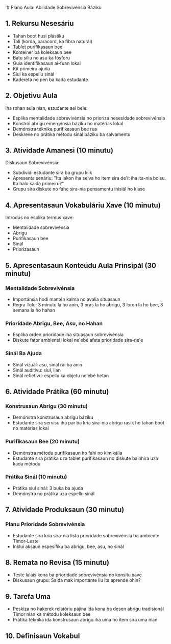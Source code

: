 '# Plano Aula: Abilidade Sobrevivénsia Báziku

## 1. Rekursu Nesesáriu

- Tahan boot husi plástiku
- Tali (korda, paracord, ka fibra naturál)
- Tablet purifikasaun bee
- Konteiner ba koleksaun bee
- Batu síliu no asu ka fósforu 
- Guia identifikasaun ai-fuan lokal
- Kit primeiru ajuda
- Siul ka espellu sinál
- Kadereta no pen ba kada estudante

## 2. Objetivu Aula

Iha rohan aula nian, estudante sei bele:
- Esplika mentalidade sobrevivénsia no prioriza nesesidade sobrevivénsia
- Konstrói abrigu emergénsia báziku ho matérias lokal
- Demónstra téknika purifikasaun bee rua
- Deskreve no prátika métodu sinál báziku ba salvamentu

## 3. Atividade Amanesi (10 minutu)

Diskusaun Sobrevivénsia:
- Subdividi estudante sira ba grupu kiik
- Apresenta senáriu: "Ita lakon iha selva ho item sira de'it iha ita-nia bolsu. Ita halo saida primeiru?"
- Grupu sira diskute no fahe sira-nia pensamentu inisiál ho klase

## 4. Apresentasaun Vokabuláriu Xave (10 minutu)

Introdús no esplika termus xave:
- Mentalidade sobrevivénsia
- Abrigu
- Purifikasaun bee
- Sinál
- Priorizasaun

## 5. Apresentasaun Konteúdu Aula Prinsipál (30 minutu)

### Mentalidade Sobrevivénsia
- Importánsia hodi mantén kalma no avalia situasaun
- Regra Tolu: 3 minutu la ho anin, 3 oras la ho abrigu, 3 loron la ho bee, 3 semana la ho hahan

### Prioridade Abrigu, Bee, Asu, no Hahan
- Esplika orden prioridade iha situasaun sobrevivénsia
- Diskute fator ambientál lokal ne'ebé afeta prioridade sira-ne'e

### Sinál Ba Ajuda
- Sinál vizuál: asu, sinál rai ba anin
- Sinál auditivu: siul, lian
- Sinál refletivu: espellu ka objetu ne'ebé hetan

## 6. Atividade Prátika (60 minutu)

### Konstrusaun Abrigu (30 minutu)
- Demónstra konstrusaun abrigu báziku
- Estudante sira servisu iha par ba kria sira-nia abrigu rasik ho tahan boot no matérias lokal

### Purifikasaun Bee (20 minutu)
- Demónstra métodu purifikasaun ho fahi no kimikália
- Estudante sira prátika uza tablet purifikasaun no diskute bainhira uza kada métodu

### Prátika Sinál (10 minutu)
- Prátika siul sinál: 3 buka ba ajuda
- Demónstra no prátika uza espellu sinál

## 7. Atividade Produksaun (30 minutu)

### Planu Prioridade Sobrevivénsia
- Estudante sira kria sira-nia lista prioridade sobrevivénsia ba ambiente Timor-Leste
- Inklui aksaun espesífiku ba abrigu, bee, asu, no sinál

## 8. Remata no Revisa (15 minutu)

- Teste lalais kona ba prioridade sobrevivénsia no konsitu xave
- Diskusaun grupu: Saida mak importante liu ita aprende ohin?

## 9. Tarefa Uma

- Peskiza no hakerek relatóriu pájina ida kona ba desen abrigu tradisionál Timor nian ka métodu koleksaun bee
- Prátika téknika ida konstrusaun abrigu iha uma ho item sira uma nian

## 10. Definisaun Vokabul